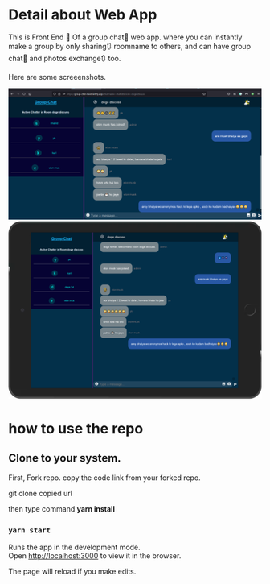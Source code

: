 # Detail about Web App
This is Front End 🎫 Of  a group chat💬 web app.
where you can instantly make a group by only sharing🔃 roomname
to others, and  can have group chat💬 and photos exchange🔃 too.

Here are some screeenshots.

<img src='https://github.com/shahidsiddiqui786/Meet-app/blob/master/gcd.png' alt="screenshot" width="800">
<br>
<img src='https://github.com/shahidsiddiqui786/Meet-app/blob/master/gc.png' alt="screenshot" width="800">

# how to use the repo

## Clone to your system.

First, Fork repo.
copy the code link from your forked repo.

git clone copied url
 
 then type command **yarn install**

### `yarn start`

Runs the app in the development mode.<br />
Open [http://localhost:3000](http://localhost:3000) to view it in the browser.

The page will reload if you make edits.<br />



